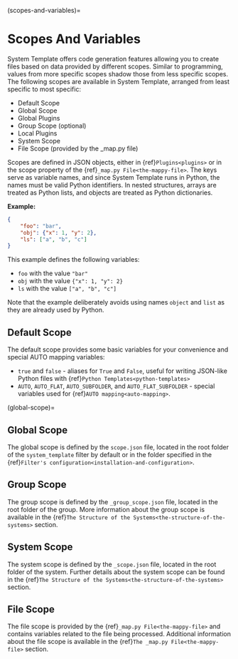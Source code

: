 (scopes-and-variables)=
# Scopes And Variables
System Template offers code generation features allowing you to create files based on data provided by different scopes. Similar to programming, values from more specific scopes shadow those from less specific scopes. The following scopes are available in System Template, arranged from least specific to most specific:

- Default Scope
- Global Scope
- Global Plugins
- Group Scope (optional)
- Local Plugins
- System Scope
- File Scope (provided by the _map.py file)

Scopes are defined in JSON objects, either in {ref}`Plugins<plugins>` or in the scope property of the {ref}`_map.py File<the-mappy-file>`. The keys serve as variable names, and since System Template runs in Python, the names must be valid Python identifiers. In nested structures, arrays are treated as Python lists, and objects are treated as Python dictionaries.

**Example:**
```json
{
    "foo": "bar",
    "obj": {"x": 1, "y": 2},
    "ls": ["a", "b", "c"]
}
```

This example defines the following variables:
- `foo` with the value `"bar"`
- `obj` with the value `{"x": 1, "y": 2}`
- `ls` with the value `["a", "b", "c"]`

Note that the example deliberately avoids using names `object` and `list` as they are already used by Python.

## Default Scope
The default scope provides some basic variables for your convenience and special AUTO mapping variables:

- `true` and `false` - aliases for `True` and `False`, useful for writing JSON-like Python files with {ref}`Python Templates<python-templates>`
- `AUTO`, `AUTO_FLAT`, `AUTO_SUBFOLDER`, and `AUTO_FLAT_SUBFOLDER` - special variables used for {ref}`AUTO mapping<auto-mapping>`.

(global-scope)=
## Global Scope
The global scope is defined by the `scope.json` file, located in the root folder of the `system_template` filter by default or in the folder specified in the {ref}`Filter's configuration<installation-and-configuration>`.

## Group Scope
The group scope is defined by the `_group_scope.json` file, located in the root folder of the group. More information about the group scope is available in the {ref}`The Structure of the Systems<the-structure-of-the-systems>` section.

## System Scope
The system scope is defined by the `_scope.json` file, located in the root folder of the system. Further details about the system scope can be found in the {ref}`The Structure of the Systems<the-structure-of-the-systems>` section.

## File Scope
The file scope is provided by the {ref}`_map.py File<the-mappy-file>` and contains variables related to the file being processed. Additional information about the file scope is available in the {ref}`The _map.py File<the-mappy-file>` section.
